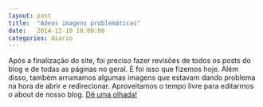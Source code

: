 ```yaml
---
layout: post
title:  "Adeus imagens problemáticas"
date:   2014-12-10 18:00:00
categories: diario
---
```

Após a finalização do site, foi preciso fazer revisões de todos os posts do blog e de todas as páginas no geral. E foi isso que fizemos hoje. Além disso, também arrumamos algumas imagens que estavam dando problema na hora de abrir e redirecionar. Aproveitamos o tempo livre para editarmos o about de nosso blog. <a href="http://www.raoha.github.io/diario-do-estagio/about">Dê uma olhada!</a>